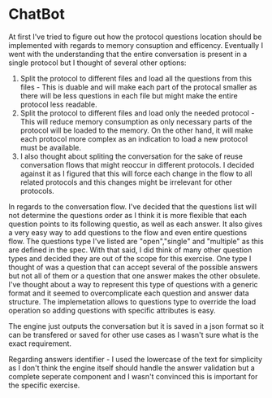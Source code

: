 # ChatBot

At first I've tried to figure out how the protocol questions location should be implemented with regards to memory consuption and efficency.
Eventually I went with the understanding that the entire conversation is present in a single protocol but I thought of several other options:
1. Split the protocol to different files and load all the questions from this files - This is duable and will make each part of the protocal smaller as there will be less questions in each file but might make the entire protocol less readable.
2. Split the protocol to different files and load only the needed protocol - This will reduce memory consumption as only necessary parts of the protocol will be loaded to the memory. On the other hand, it will make each protocol more complex as an indication to load a new protocol must be available.
3. I also thought about spliting the conversation for the sake of reuse conversation flows that might reoccur in different protocols. I decided against it as I figured that this will force each change in the flow to all related protocols and this changes might be irrelevant for other protocols.

In regards to the conversation flow. I've decided that the questions list will not determine the questions order as I think it is more flexible that each question points to its following questio, as well as each answer. It also gives a very easy way to add questions to the flow and even entire questions flow.
The questions type I've listed are "open","single" and "multiple" as this are defined in the spec. With that said, I did think of many other question types and decided they are out of the scope for this exercise. One type I thought of was a question that can accept several of the possible answers but not all of them or a question that one answer makes the other obsulete. I've thought about a way to represent this type of questions with a generic format and it seemed to overcomplicate each question and answer data structure. The implemetation allows to questions type to override the load operation so adding questions with specific attributes is easy.

The engine just outputs the conversation but it is saved in a json format so it can be transfered or saved for other use cases as I wasn't sure what is the exact requirement.

Regarding answers identifier - I used the lowercase of the text for simplicity as I don't think the engine itself should handle the answer validation but a complete seperate component and I wasn't convinced this is important for the specific exercise.
